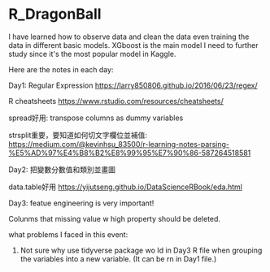 # R_DragonBall

I have learned how to observe data and clean the data even training the data in different basic models. XGboost is the main model I need to further study since it's the most popular model in Kaggle.

Here are the notes in each day:

Day1:
Regular Expression
https://larry850806.github.io/2016/06/23/regex/

R cheatsheets
https://www.rstudio.com/resources/cheatsheets/

spread好用: transpose columns as dummy variables

strsplit重要，要知道如何切文字欄位並補值: 
https://medium.com/@kevinhsu_83500/r-learning-notes-parsing-%E5%AD%97%E4%B8%B2%E8%99%95%E7%90%86-587264518581

Day2:
把變數分數值和類別並畫圖

data.table好用
https://yijutseng.github.io/DataScienceRBook/eda.html

Day3:
featue engineering is very important!

Colunms that missing value w high property should be deleted.


what problems I faced in this event:
1. Not sure why use tidyverse package wo Id in Day3 R file when grouping the variables into a new variable. (It can be rn in Day1 file.)  
